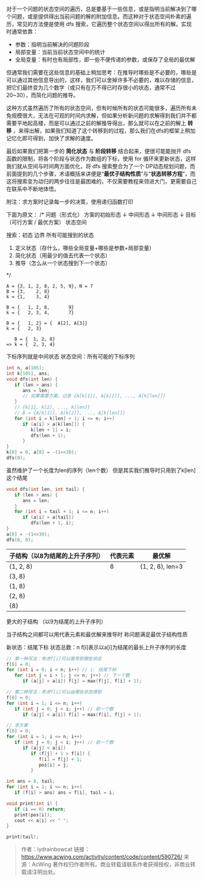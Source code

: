 对于一个问题的状态空间的遍历，总是要基于一些信息，或是指明当前解决到了哪个问题，或是提供得出当前问题的解的附加信息。而这种对于状态空间朴素的遍历，常见的方法便是使用 dfs 搜索，它遍历整个状态空间以得出所有的解。实现时通常依靠：
- 参数：指明当前解决的问题阶段
- 局部变量：当前当前状态空间中的统计
- 全局变量：有时也有局部性，即一些不便传递的参数，或保存了全局的最优解  

但通常我们需要在这些信息的基础上稍加思考：在推导时哪些是不必要的，哪些是可以通过其他信息导出的，这样，我们可以舍掉许多不必要的，难以存储的信息，把它们最终变为几个数字（或只有在万不得已时存很小的状态，通常不过20~30），而简化问题的推导。

这种方式虽然遍历了所有的状态空间，但有时候所有的状态可能很多，遍历所有未免规模很大，无法在可观的时间内求解，但如果分析新问题的求解得到我们并不都需要平地起高楼，而是可以通过之前的解推导得出，那么就可以在之前的解上 **转移** ，来得出解，如果我们知道了这个转移到的过程，那么我们在dfs的框架上稍加记忆化即可得到，加快了求解的速度。

最后如果我们把第一步的 **简化状态** 与 **阶段转移** 结合起来，便很可能能抛开 dfs 函数的限制，将各个阶段与状态作为数组的下标，使用 for 循环来更新状态，这样我们就从空间与时间两方面优化，将 dfs 搜索整合为了一个 DP动态规划问题，而前面提到的几个步骤，术语概括来讲便是“**最优子结构性质**”与“**状态转移方程**”，而这将搜索变为动归的两步往往是最困难的，不仅需要教程来领进大门，更需要自己在联系中不断地体悟。

附注：求方案时记录每一步的决策，使用递归函数打印

下面为原文：
/*
问题（形式化） 
方案的初始形态
   ↓
中间形态
   ↓
中间形态
   ↓
目标（可行方案 / 最优方案）
状态空间

搜索：初态 边界 所有可能搜到的状态

1. 定义状态（存什么，哪些全局变量+哪些是参数+局部变量）
2. 简化状态（用最少的值去代表一个状态）
3. 推导（怎么从一个状态搜到下一个状态）

*/

```
A = {3, 1, 2, 8, 2, 5, 9}, N = 7
B = {3,    2, 8}
k = {1,    3, 4}

B = {   1, 2, 8,       9}
k = {   2, 3, 4,       7}

B = {   1, 2} = {  A[2], A[3]}
k = {   2, 3}

   B = {  1, 2, 8}
=> k = {  2, 3, 4}
```

下标序列就是中间状态
状态空间：所有可能的下标序列

```cpp
int n, a[105];
int k[105], ans;
void dfs(int len) {
   if (len > ans) {
      ans = len;
      // 如果需要方案，记录 {A[k[1]], A[k[2]], ..., A[k[len]]}
   }
   // {k[1], k[2], ..., k[len]}
   // B = {A[k[1]], A[k[2]], ..., A[k[len]]}
   for (int i = k[len] + 1; i <= n; i++)
      if (a[i] > a[k[len]]) {
         k[len + 1] = i;
         dfs(len + 1);
      }
}
k[0] = 0, a[0] = -(1<<30);
dfs(0);
```

虽然维护了一个长度为len的序列（len个数）
但是其实我们推导时只用到了k[len]这个结尾

```cpp
void dfs(int len, int tail) {
   if (len > ans) {
      ans = len;
   }
   for (int i = tail + 1; i <= n; i++)
      if (a[i] > a[tail])
         dfs(len + 1, i);
}
a[0] = -(1<<30);
dfs(0, 0);
```

| 子结构（以8为结尾的上升子序列） | 代表元素 | 最优解           |
| ------------------------------- | -------- | ---------------- |
| {1, 2, 8}                       | 8        | {1, 2, 8}, len=3 |
| {3, 8}                          |          |                  |
| {1, 8}                          |          |                  |
| {2, 8}                          |          |                  |
| {8}                             |          |                  |

更大的子结构
（以9为结尾的上升子序列）

当子结构之间都可以用代表元素和最优解来推导时
称问题满足最优子结构性质

新状态：结尾下标
状态总数：n
f[i]表示以a[i]为结尾的最长上升子序列的长度

```cpp
// 第一种写法：考虑f[i]可以推导到哪些状态
f[0] = 0;
for (int i = 0; i < n; i++) // i: 结尾下标
   for (int j = i + 1; j <= n; j++) // 下一个数
      if (a[j] > a[i]) f[j] = max(f[j], f[i] + 1);

// 第二种写法：考虑f[i]可以由哪些状态得到
f[0] = 0;
for (int i = 1; i <= n; i++)
   if (int j = 0; j < i; j++) // 前一个数
      if (a[j] < a[i]) f[i] = max(f[i], f[j] + 1);

// 求方案
f[0] = 0;
for (int i = 1; i <= n; i++)
   if (int j = 0; j < i; j++) // 前一个数
      if (a[j] < a[i])
         if (f[j] + 1 > f[i]) {
            f[i] = f[j] + 1;
            pos[i] = j;
         }

int ans = 0, tail;
for (int i = 1; i <= n; i++)
   if (f[i] > ans) ans = f[i], tail = i;

void print(int i) {
   if (i == 0) return;
   print(pos[i]);
   cout << a[i] << " ";
}

print(tail);
```

> 作者：lydrainbowcat
> 链接：https://www.acwing.com/activity/content/code/content/590726/
> 来源：AcWing
> 著作权归作者所有。商业转载请联系作者获得授权，非商业转载请注明出处。